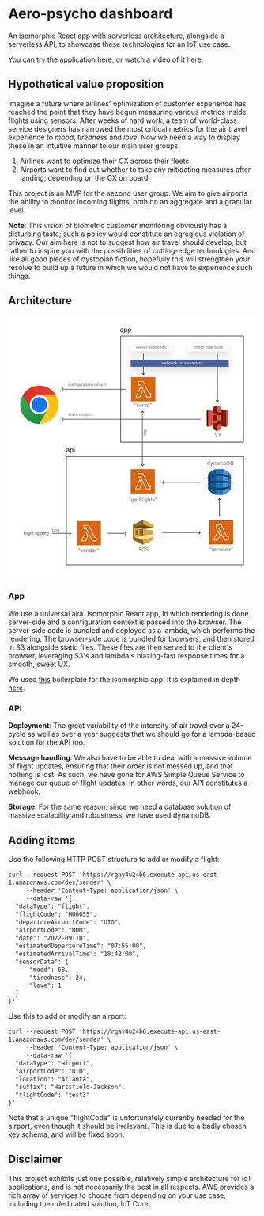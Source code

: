 # Aero-psycho dashboard

An isomorphic React app with serverless architecture, alongside a serverless API, to showcase these technologies for an IoT use case.

You can try the application here, or watch a video of it here.

## Hypothetical value proposition

Imagine a future where airlines' optimization of customer experience has reached the point that they have begun measuring various metrics inside flights using sensors. After weeks of hard work, a team of world-class service designers has narrowed the most critical metrics for the air travel experience to _mood_, _tiredness_ and _love_. Now we need a way to display these in an intuitive manner to our main user groups:

1. Airlines want to optimize their CX across their fleets.
2. Airports want to find out whether to take any mitigating measures after landing, depending on the CX on board.

This project is an MVP for the second user group. We aim to give airports the ability to monitor incoming flights, both on an aggregate and a granular level.

**Note**: This vision of biometric customer monitoring obviously has a disturbing taste; such a policy would constitute an egregious violation of privacy. Our aim here is not to suggest how air travel should develop, but rather to inspire you with the possibilities of cutting-edge technologies. And like all good pieces of dystopian fiction, hopefully this will strengthen your resolve to build up a future in which we would not have to experience such things.

## Architecture

<img src="architecture.png" width="600"/>

### App

We use a universal aka. isomorphic React app, in which rendering is done server-side and a configuration context is passed into the browser. The server-side code is bundled and deployed as a lambda, which performs the rendering. The browser-side code is bundled for browsers, and then stored in S3 alongside static files. These files are then served to the client's browser, leveraging S3's and lambda's blazing-fast response times for a smooth, sweet UX.

We used [this](https://github.com/arabold/serverless-react-boilerplate) boilerplate for the isomorphic app. It is explained in depth [here](https://www.serverless.com/blog/react-js-on-aws-lambda).

### API

**Deployment**: The great variability of the intensity of air travel over a 24-cycle as well as over a year suggests that we should go for a lambda-based solution for the API too.

**Message handling**: We also have to be able to deal with a massive volume of flight updates, ensuring that their order is not messed up, and that nothing is lost. As such, we have gone for AWS Simple Queue Service to manage our queue of flight updates. In other words, our API constitutes a webhook.

**Storage**: For the same reason, since we need a database solution of massive scalability and robustness, we have used dynamoDB.

## Adding items

Use the following HTTP POST structure to add or modify a flight:

```
curl --request POST 'https://rgay4u24b6.execute-api.us-east-1.amazonaws.com/dev/sender' \
     --header 'Content-Type: application/json' \
     --data-raw '{
  "dataType": "flight",
  "flightCode": "HU6655",
  "departureAirportCode": "UIO",
  "airportCode": "BOM",
  "date": "2022-09-10",
  "estimatedDepartureTime": "07:55:00",
  "estimatedArrivalTime": "18:42:00",
  "sensorData": {
	  "mood": 68,
	  "tiredness": 24,
	  "love": 1
  }
}'
```

Use this to add or modify an airport:

```
curl --request POST 'https://rgay4u24b6.execute-api.us-east-1.amazonaws.com/dev/sender' \
     --header 'Content-Type: application/json' \
     --data-raw '{
  "dataType": "airport",
  "airportCode": "UIO",
  "location": "Atlanta",
  "suffix": "Hartsfield-Jackson",
  "flightCode": "test3"
}'
```

Note that a unique "flightCode" is unfortunately currently needed for the airport, even though it should be irrelevant. This is due to a badly chosen key schema, and will be fixed soon.

## Disclaimer

This project exhibits just one possible, relatively simple architecture for IoT applications, and is not necessarily the best in all respects. AWS provides a rich array of services to choose from depending on your use case, including their dedicated solution, IoT Core.

